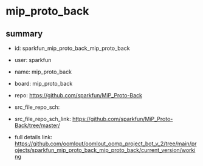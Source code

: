 # mip_proto_back
 
## summary 
* id: sparkfun_mip_proto_back_mip_proto_back
* user: sparkfun
* name: mip_proto_back
* board: mip_proto_back
* repo: https://github.com/sparkfun/MiP_Proto-Back



* src_file_repo_sch: 
* src_file_repo_sch_link: https://github.com/sparkfun/MiP_Proto-Back/tree/master/
* full details link: https://github.com/oomlout/oomlout_oomp_project_bot_v_2/tree/main/projects/sparkfun_mip_proto_back_mip_proto_back/current_version/working  







